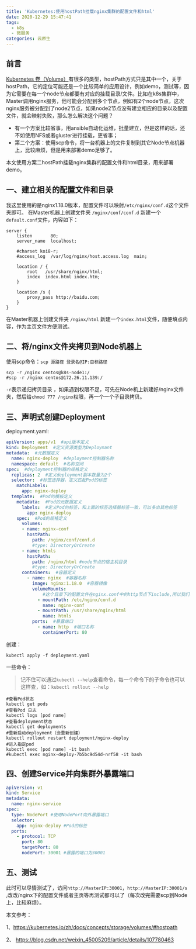 ```yaml
---
title: 'Kubernetes:使用hostPath挂载nginx集群的配置文件和html'
date: 2020-12-29 15:47:41
tags:
  - k8s
  - 微服务
categories: 云原生
---
```


## 前言
[Kubernetes 卷（Volume）](https://kubernetes.io/zh/docs/concepts/storage/volumes/)有很多的类型，hostPath方式只是其中一个，关于hostPath，它的定位可能还是一个比较简单的应用设计，例如demo，测试等，因为它需要在每一个node节点都要有对应的挂载目录/文件。比如在k8s集群中，Master调用nginx服务，他可能会分配到多个节点，例如有2个node节点，这次nginx服务被分配到了node2节点，如果node2节点没有建立相应的目录以及配置文件，就会映射失败，那么怎么解决这个问题？

- 有一个方案比较省事，用ansible自动化运维，批量建立，但是这样的话，还不如使用NFS或者gluster进行挂载，更省事；
- 第二个方案：使用scp命令，将一台机器上的文件复制到其它Node节点机器上，比较麻烦，但是用来部署demo足够了。

本文使用方案二hostPath挂载nginx集群的配置文件和html目录，用来部署demo。

## 一、建立相关的配置文件和目录

我这里使用的是nginx1.18.0版本，配置文件可以映射`/etc/nginx/conf.d`这个文件夹即可。
在Master机器上创建文件夹 `/nginx/conf/conf.d` 新建一个`default.conf`文件，内容如下：

```
server {
    listen       80;
    server_name  localhost;

    #charset koi8-r;
    #access_log  /var/log/nginx/host.access.log  main;

    location / {
        root   /usr/share/nginx/html;
        index  index.html index.htm;
    }
  
    location /s {
        proxy_pass http://baidu.com;
    }
}	
```

在Master机器上创建文件夹 `/nginx/html` 新建一个`index.html`文件，随便填点内容，作为主页文件方便测试。

## 二、将/nginx文件夹拷贝到Node机器上

使用scp命令：`scp 源路径 登录名@IP:目标路径`

```shell
scp -r /nginx centos@k8s-node1:/
#scp -r /nginx centos@172.26.11.139:/
```

`-r`表示递归拷贝目录 ，如果遇到权限不足，可先在Node机上新建好/nginx文件夹，然后给`chmod 777 /nginx`权限，再一个一个子目录拷贝。

## 三、声明式创建Deployment

deployment.yaml:

```yaml
apiVersion: apps/v1  #api版本定义
kind: Deployment  #定义资源类型为Deploymant
metadata:  #元数据定义
  name: nginx-deploy  #deployment控制器名称
  namespace: default  #名称空间
spec:  #deployment控制器的规格定义
  replicas: 2  #定义deployment副本数量为2个
  selector:  #标签选择器，定义匹配Pod的标签
    matchLabels:
      app: nginx-deploy
  template:  #Pod的模板定义
    metadata:  #Pod的元数据定义
      labels:  #定义Pod的标签，和上面的标签选择器标签一致，可以多出其他标签
        app: nginx-deploy
    spec:  #Pod的规格定义
      volumes:
      - name: nginx-conf
        hostPath:
          path: /nginx/conf/conf.d
          #type: DirectoryOrCreate
      - name: htmls
        hostPath:
          path: /nginx/html #node节点的宿主机目录
          #type: DirectoryOrCreate
      containers:  #容器定义
        - name: nginx  #容器名称
          image: nginx:1.18.0  #容器镜像
          volumeMounts:
              #这个目录下的配置文件在nginx.conf中的http节点下include,所以我们只需要挂载这个目录即可
            - mountPath: /etc/nginx/conf.d 
              name: nginx-conf
            - mountPath: /usr/share/nginx/html
              name: htmls
          ports:  #暴露端口
            - name: http  #端口名称
              containerPort: 80
```

创建：

```shell
kubectl apply -f deployment.yaml
```

一些命令：

> 记不住可以通过`kubectl --help`查看命令，每一个命令下的子命令也可以这样查，如：`kubectl rollout --help`


```shell
#查看Pod状态
kubectl get pods
#查看Pod 日志
kubectl logs [pod name]
#查看deployment状态
kubectl get deployments
#重新启动deployment（会重新创建）
kubectl rollout restart deployment/nginx-deploy
#进入指定pod
kubectl exec [pod name] -it bash
#kubectl exec nginx-deploy-7b5bc9d54d-nrf58 -it bash
```

## 四、创建Service并向集群外暴露端口

```yaml
apiVersion: v1
kind: Service
metadata:
  name: nginx-service
spec:
  type: NodePort #使用NodePort向外暴露端口
  selector:
    app: nginx-deploy #Pod的标签
  ports:
    - protocol: TCP
      port: 80
      targetPort: 80
      nodePort: 30001 #暴露的端口为30001
```

## 五、测试

此时可以尽情测试了，访问`http://MasterIP:30001`，`http://MasterIP:30001/s` ,改改/nginx下的配置文件或者主页等再测试都可以了（每次改完需要scp到Node上，比较麻烦）。



本文参考：

1、https://kubernetes.io/zh/docs/concepts/storage/volumes/#hostpath

2、 https://blog.csdn.net/weixin_45005209/article/details/107780463 